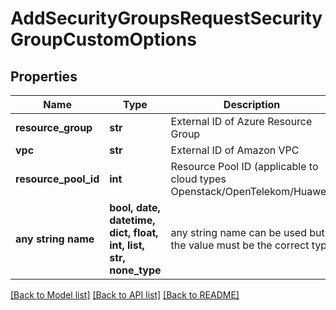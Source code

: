 # AddSecurityGroupsRequestSecurityGroupCustomOptions


## Properties
Name | Type | Description | Notes
------------ | ------------- | ------------- | -------------
**resource_group** | **str** | External ID of Azure Resource Group | [optional] 
**vpc** | **str** | External ID of Amazon VPC | [optional] 
**resource_pool_id** | **int** | Resource Pool ID (applicable to cloud types Openstack/OpenTelekom/Huawei) | [optional] 
**any string name** | **bool, date, datetime, dict, float, int, list, str, none_type** | any string name can be used but the value must be the correct type | [optional]

[[Back to Model list]](../README.md#documentation-for-models) [[Back to API list]](../README.md#documentation-for-api-endpoints) [[Back to README]](../README.md)


